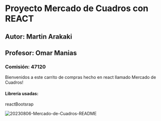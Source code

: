 # Proyecto Mercado de Cuadros con REACT
## Autor: Martin Arakaki
## Profesor: Omar Manias
### Comisión: 47120

Bienvenidos a este carrito de compras hecho en react llamado Mercado de Cuadros!

#### Librería usadas:
reactBootsrap



![20230806-Mercado-de-Cuadros-README](https://github.com/MArakak1/PreEntrega-Arakaki/assets/119369485/de6b04b2-1c5e-466e-8465-50a32ade537c)
